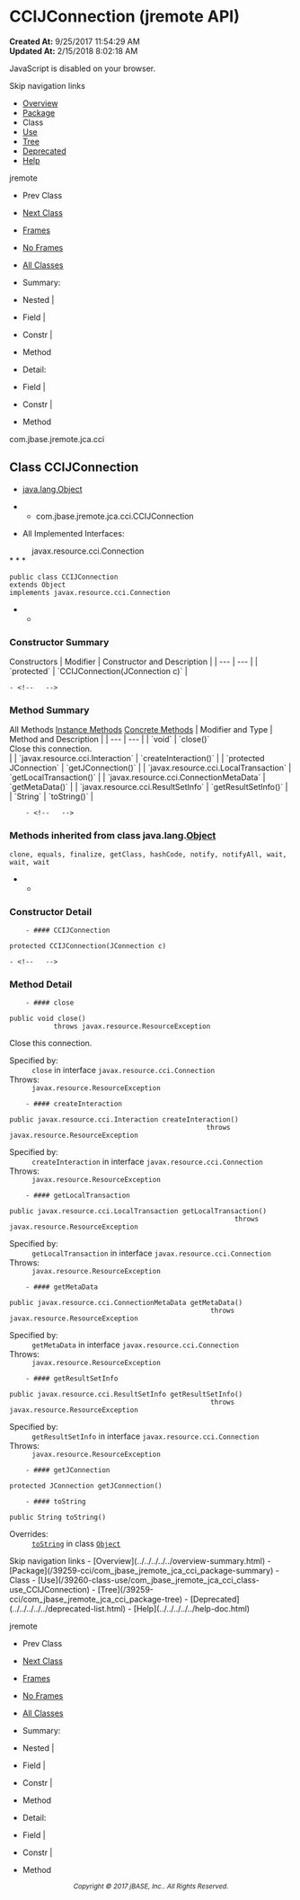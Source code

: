 # CCIJConnection (jremote   API)

**Created At:** 9/25/2017 11:54:29 AM  
**Updated At:** 2/15/2018 8:02:18 AM  

<script type="text/javascript"><!--
    try {
        if (location.href.indexOf('is-external=true') == -1) {
            parent.document.title="CCIJConnection (jremote   API)";
        }
    }
    catch(err) {
    }
//-->
var methods = {"i0":10,"i1":10,"i2":10,"i3":10,"i4":10,"i5":10,"i6":10};
var tabs = {65535:["t0","All Methods"],2:["t2","Instance Methods"],8:["t4","Concrete Methods"]};
var altColor = "altColor";
var rowColor = "rowColor";
var tableTab = "tableTab";
var activeTableTab = "activeTableTab";</script><noscript><div>JavaScript is disabled on your browser.</div></noscript><!-- ========= START OF TOP NAVBAR ======= -->
<!--   -->
Skip navigation links
<!--   -->
- [Overview](../../../../../overview-summary.html)
- [Package](/39259-cci/com_jbase_jremote_jca_cci_package-summary)
- Class
- [Use](/39260-class-use/com_jbase_jremote_jca_cci_class-use_CCIJConnection)
- [Tree](/39259-cci/com_jbase_jremote_jca_cci_package-tree)
- [Deprecated](../../../../../deprecated-list.html)
- [Help](../../../../../help-doc.html)


jremote <br>

- Prev Class
- [Next Class](/39259-cci/com_jbase_jremote_jca_cci_CCIJRemoteConnectionFactory "class in com.jbase.jremote.jca.cci")


- [Frames](../../../../../index.html?com/jbase/jremote/jca/cci//39259-cci/com_jbase_jremote_jca_cci_CCIJConnection)
- [No Frames](/39259-cci/com_jbase_jremote_jca_cci_CCIJConnection)


- [All Classes](../../../../../allclasses-noframe.html)


<script type="text/javascript"><!--
  allClassesLink = document.getElementById("allclasses_navbar_top");
  if(window==top) {
    allClassesLink.style.display = "block";
  }
  else {
    allClassesLink.style.display = "none";
  }
  //--></script>

- Summary:
- Nested |
- Field |
- Constr |
- Method


- Detail:
- Field |
- Constr |
- Method
<!--   -->
<!-- ========= END OF TOP NAVBAR ========= --><!-- ======== START OF CLASS DATA ======== -->
com.jbase.jremote.jca.cci

## Class CCIJConnection

- [java.lang.Object](http://java.sun.com/j2se/1.5.0/docs/api/java/lang/Object.html?is-external=true "class or interface in java.lang")
- - com.jbase.jremote.jca.cci.CCIJConnection


- <dl><dt>All Implemented Interfaces:</dt>
<dd>javax.resource.cci.Connection</dd></dl>
* * *


```
public class CCIJConnection
extends Object
implements javax.resource.cci.Connection
```

- <!-- ======== CONSTRUCTOR SUMMARY ======== -->
    - <!--   -->
### Constructor Summary


<caption><span>Constructors</span><span class="tabEnd"> </span></caption>| Modifier | Constructor and Description |
| --- | --- |
| `protected` | `CCIJConnection(JConnection c)`  |

<!-- ========== METHOD SUMMARY =========== -->
    - <!--   -->
### Method Summary


<caption><span id="t0" class="activeTableTab"><span>All Methods</span><span class="tabEnd"> </span></span><span id="t2" class="tableTab"><span><a href="javascript:show(2);">Instance Methods</a></span><span class="tabEnd"> </span></span><span id="t4" class="tableTab"><span><a href="javascript:show(8);">Concrete Methods</a></span><span class="tabEnd"> </span></span></caption>| Modifier and Type | Method and Description |
| --- | --- |
| `void` | `close()`<br>Close this connection.<br> |
| `javax.resource.cci.Interaction` | `createInteraction()`  |
| `protected JConnection` | `getJConnection()`  |
| `javax.resource.cci.LocalTransaction` | `getLocalTransaction()`  |
| `javax.resource.cci.ConnectionMetaData` | `getMetaData()`  |
| `javax.resource.cci.ResultSetInfo` | `getResultSetInfo()`  |
| `String` | `toString()`  |


        - <!--   -->
### Methods inherited from class java.lang.[Object](http://java.sun.com/j2se/1.5.0/docs/api/java/lang/Object.html?is-external=true "class or interface in java.lang")
`clone, equals, finalize, getClass, hashCode, notify, notifyAll, wait, wait, wait`

- <!-- ========= CONSTRUCTOR DETAIL ======== -->
    - <!--   -->
### Constructor Detail
<!--   -->
        - #### CCIJConnection

```
protected CCIJConnection(JConnection c)
```

<!-- ============ METHOD DETAIL ========== -->
    - <!--   -->
### Method Detail
<!--   -->
        - #### close

```
public void close()
           throws javax.resource.ResourceException
```

Close this connection.
<dl><dt><span class="overrideSpecifyLabel">Specified by:</span></dt>
<dd>
<code>close</code> in interface <code>javax.resource.cci.Connection</code>
</dd>
<dt><span class="throwsLabel">Throws:</span></dt>
<dd><code>javax.resource.ResourceException</code></dd></dl>

<!--   -->
        - #### createInteraction

```
public javax.resource.cci.Interaction createInteraction()
                                                 throws javax.resource.ResourceException
```
<dl><dt><span class="overrideSpecifyLabel">Specified by:</span></dt>
<dd>
<code>createInteraction</code> in interface <code>javax.resource.cci.Connection</code>
</dd>
<dt><span class="throwsLabel">Throws:</span></dt>
<dd><code>javax.resource.ResourceException</code></dd></dl>

<!--   -->
        - #### getLocalTransaction

```
public javax.resource.cci.LocalTransaction getLocalTransaction()
                                                        throws javax.resource.ResourceException
```
<dl><dt><span class="overrideSpecifyLabel">Specified by:</span></dt>
<dd>
<code>getLocalTransaction</code> in interface <code>javax.resource.cci.Connection</code>
</dd>
<dt><span class="throwsLabel">Throws:</span></dt>
<dd><code>javax.resource.ResourceException</code></dd></dl>

<!--   -->
        - #### getMetaData

```
public javax.resource.cci.ConnectionMetaData getMetaData()
                                                  throws javax.resource.ResourceException
```
<dl><dt><span class="overrideSpecifyLabel">Specified by:</span></dt>
<dd>
<code>getMetaData</code> in interface <code>javax.resource.cci.Connection</code>
</dd>
<dt><span class="throwsLabel">Throws:</span></dt>
<dd><code>javax.resource.ResourceException</code></dd></dl>

<!--   -->
        - #### getResultSetInfo

```
public javax.resource.cci.ResultSetInfo getResultSetInfo()
                                                  throws javax.resource.ResourceException
```
<dl><dt><span class="overrideSpecifyLabel">Specified by:</span></dt>
<dd>
<code>getResultSetInfo</code> in interface <code>javax.resource.cci.Connection</code>
</dd>
<dt><span class="throwsLabel">Throws:</span></dt>
<dd><code>javax.resource.ResourceException</code></dd></dl>

<!--   -->
        - #### getJConnection

```
protected JConnection getJConnection()
```

<!--   -->
        - #### toString

```
public String toString()
```
<dl><dt><span class="overrideSpecifyLabel">Overrides:</span></dt>
<dd>
<code><a href="http://java.sun.com/j2se/1.5.0/docs/api/java/lang/Object.html?is-external=true#toString--" title="class or interface in java.lang">toString</a></code> in class <code><a href="http://java.sun.com/j2se/1.5.0/docs/api/java/lang/Object.html?is-external=true" title="class or interface in java.lang">Object</a></code>
</dd></dl>
<!-- ========= END OF CLASS DATA ========= --><!-- ======= START OF BOTTOM NAVBAR ====== -->
<!--   -->
Skip navigation links
<!--   -->
- [Overview](../../../../../overview-summary.html)
- [Package](/39259-cci/com_jbase_jremote_jca_cci_package-summary)
- Class
- [Use](/39260-class-use/com_jbase_jremote_jca_cci_class-use_CCIJConnection)
- [Tree](/39259-cci/com_jbase_jremote_jca_cci_package-tree)
- [Deprecated](../../../../../deprecated-list.html)
- [Help](../../../../../help-doc.html)


jremote <br>

- Prev Class
- [Next Class](/39259-cci/com_jbase_jremote_jca_cci_CCIJRemoteConnectionFactory "class in com.jbase.jremote.jca.cci")


- [Frames](../../../../../index.html?com/jbase/jremote/jca/cci//39259-cci/com_jbase_jremote_jca_cci_CCIJConnection)
- [No Frames](/39259-cci/com_jbase_jremote_jca_cci_CCIJConnection)


- [All Classes](../../../../../allclasses-noframe.html)


<script type="text/javascript"><!--
  allClassesLink = document.getElementById("allclasses_navbar_bottom");
  if(window==top) {
    allClassesLink.style.display = "block";
  }
  else {
    allClassesLink.style.display = "none";
  }
  //--></script>

- Summary:
- Nested |
- Field |
- Constr |
- Method


- Detail:
- Field |
- Constr |
- Method
<!--   -->
<!-- ======== END OF BOTTOM NAVBAR ======= -->
<small>			<center>			<i>Copyright © 2017 jBASE, Inc.. All Rights Reserved.</i>		</center></small>
